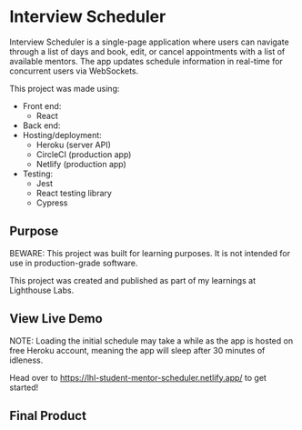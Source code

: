 # Interview Scheduler

Interview Scheduler is a single-page application where users can navigate through a list of days and book, edit, or cancel appointments with a list of available mentors. The app updates schedule information in real-time for concurrent users via WebSockets.

This project was made using:

- Front end:
  - React
- Back end:
- Hosting/deployment:
  - Heroku (server API)
  - CircleCI (production app)
  - Netlify (production app)
- Testing:
  - Jest
  - React testing library
  - Cypress

## Purpose

BEWARE: This project was built for learning purposes. It is not intended for use in production-grade software.

This project was created and published as part of my learnings at Lighthouse Labs.

## View Live Demo

NOTE: Loading the initial schedule may take a while as the app is hosted on free Heroku account, meaning the app will sleep after 30 minutes of idleness.

Head over to https://lhl-student-mentor-scheduler.netlify.app/ to get started!

## Final Product
